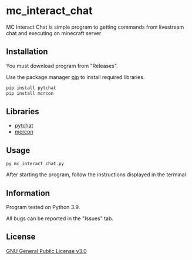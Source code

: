 # mc_interact_chat

MC Interact Chat is simple program to getting commands from livestream chat and executing on minecraft server

## Installation

You must download program from "Releases".

Use the package manager [pip](https://pip.pypa.io/en/stable/) to install required libraries.

```bash
pip install pytchat
pip install mcrcon
```

## Libraries

- [pytchat](https://pypi.org/project/pytchat/)
- [mcrcon](https://pypi.org/project/mcrcon/)

## Usage

```
py mc_interact_chat.py
```

After starting the program, follow the instructions displayed in the terminal

## Information

Program tested on Python 3.9.

All bugs can be reported in the "Issues" tab.

## License
[GNU General Public License v3.0](https://choosealicense.com/licenses/gpl-3.0/)
